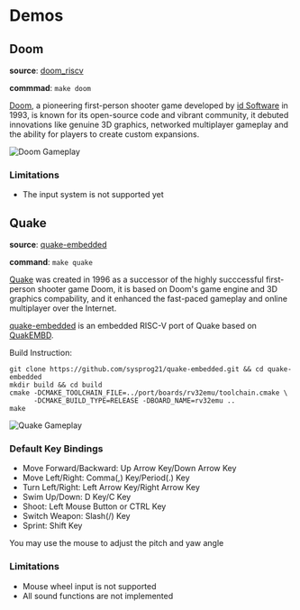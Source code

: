 # Demos

## Doom
**source**: [doom_riscv](https://github.com/smunaut/doom_riscv)

**commmad**: `make doom`

[Doom](https://en.wikipedia.org/wiki/Doom_(franchise)), a pioneering first-person shooter game developed by [id Software](https://en.wikipedia.org/wiki/Id_Software) in 1993, is known for its open-source code and vibrant community, it debuted innovations like genuine 3D graphics, networked multiplayer gameplay and the ability for players to create custom expansions. 

![Doom Gameplay](https://imgur.com/bLc5LG8.gif)

### Limitations
* The input system is not supported yet

## Quake
**source**: [quake-embedded](https://github.com/sysprog21/quake-embedded/)

**command**: `make quake`

[Quake](https://en.wikipedia.org/wiki/Quake_(series)) was created in 1996 as a successor of the highly succcessful first-person shooter game Doom, it is based on Doom's game engine and 3D graphics compability, and it enhanced the fast-paced gameplay and online multiplayer over the Internet. 

[quake-embedded](https://github.com/sysprog21/quake-embedded/) is an embedded RISC-V port of Quake based on [QuakEMBD](https://github.com/FantomJAC/quakembd).

Build Instruction:
```shell
git clone https://github.com/sysprog21/quake-embedded.git && cd quake-embedded
mkdir build && cd build
cmake -DCMAKE_TOOLCHAIN_FILE=../port/boards/rv32emu/toolchain.cmake \
      -DCMAKE_BUILD_TYPE=RELEASE -DBOARD_NAME=rv32emu ..
make
```

![Quake Gameplay](https://imgur.com/gXKb7D0.gif)

### Default Key Bindings
* Move Forward/Backward: Up Arrow Key/Down Arrow Key
* Move Left/Right: Comma(,) Key/Period(.) Key
* Turn Left/Right: Left Arrow Key/Right Arrow Key
* Swim Up/Down: D Key/C Key
* Shoot: Left Mouse Button or CTRL Key
* Switch Weapon: Slash(/) Key
* Sprint: Shift Key

You may use the mouse to adjust the pitch and yaw angle

### Limitations
* Mouse wheel input is not supported
* All sound functions are not implemented
